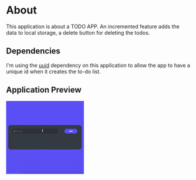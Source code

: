# About 

This application is about a TODO APP.
An incremented feature adds the data to local storage, a delete button for deleting the todos. 

## Dependencies

I'm using the [uuid](https://www.npmjs.com/package/uuid) dependency on this application to allow the app to have a unique id when it creates the to-do list.

## Application Preview

![gif-preview](assets/todo-app.gif)